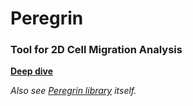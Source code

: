 # Peregrin

### Tool for 2D Cell Migration Analysis 

**[Deep dive](https://github.com/BranislavModriansky/Peregrin/blob/main/peregrin/peregrin/scripts.py)**

*Also see [Peregrin library](https://github.com/BranislavModriansky/Peregrin/blob/main/peregrin/peregrin/scripts.py) itself.*